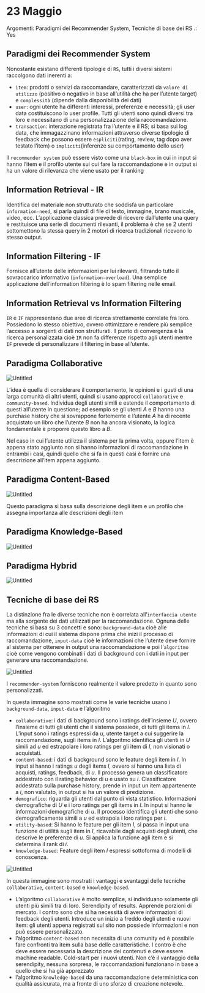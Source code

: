 # 23 Maggio

Argomenti: Paradigmi dei Recommender System, Tecniche di base dei RS
.: Yes

## Paradigmi dei Recommender System

Nonostante esistano differenti tipologie di `RS`, tutti i diversi sistemi raccolgono dati inerenti a:

- `item`: prodotti o servizi da raccomandare, caratterizzati da `valore di utilizzo` (positivo o negativo in base all’utilità che ha per l’utente target) e `complessità` (dipende dalla disponibilità dei dati)
- `user`: ogni utente ha differenti interessi, preferenze e necessità; gli user data costituiscono lo user profile. Tutti gli utenti sono quindi diversi tra loro e necessitano di una personalizzazione della raccomandazione.
- `transaction`: interazione registrata fra l’utente e il RS; si basa sui log data, che immagazzinano informazioni attraverso diverse tipologie di feedback che possono essere `espliciti`(rating, review, tag dopo aver testato l’item) o `impliciti`(inferenze su comportamento dello user)

Il `recommender system` può essere visto come una `black-box` in cui in input si hanno l’item e il profilo  utente sui cui fare la raccomandazione e in output si ha un valore di rilevanza che viene usato per il ranking

## Information Retrieval - IR

Identifica del materiale non strutturato che soddisfa un particolare `information-need`, si parla quindi di file di testo, immagine, brano musicale, video, ecc. L’applicazione classica prevede di ricevere dall’utente una query e restituisce una serie di documenti rilevanti, il problema è che se 2 utenti sottomettono la stessa query in 2 motori di ricerca tradizionali ricevono lo stesso output.

## Information Filtering - IF

Fornisce all’utente delle informazioni per lui rilevanti, filtrando tutto il sovraccarico informativo (`information-overload`). Una semplice applicazione dell’information filtering è lo spam filtering nelle email.

## Information Retrieval vs Information Filtering

`IR` e `IF` rappresentano due aree di ricerca strettamente correlate fra loro. Possiedono lo stesso obiettivo, ovvero ottimizzare e rendere più semplice l’accesso a sorgenti di dati non strutturati. Il punto di convergenza è la ricerca personalizzata cioè `IR` non fa differenze rispetto agli utenti mentre `IF` prevede di personalizzare il filtering in base all’utente.

## Paradigma Collaborative

![Untitled](SII23051.png)

L’idea è quella di considerare il comportamento, le opinioni e i gusti di una larga comunità di altri utenti, quindi si usano approcci `collaborative` e `community-based`. Individua degli utenti simili e estende il comportamento di questi all’utente in questione; ad esempio se gli utenti $A$ e $B$ hanno una purchase history che si sovrappone fortemente e l’utente $A$ ha di recente acquistato un libro che l’utente $B$ non ha ancora visionato, la logica fondamentale è proporre questo libro a $B$.

Nel caso in cui l’utente utilizza il sistema per la prima volta, oppure l’item è appena stato aggiunto non si hanno informazioni di raccomandazione in entrambi i casi, quindi quello che si fa in questi casi è fornire una descrizione all’item appena aggiunto.

## Paradigma Content-Based

![Untitled](SII23052.png)

Questo paradigma si basa sulla descrizione degli item e un profilo che assegna importanza alle descrizioni degli item

## Paradigma Knowledge-Based

![Untitled](SII23053.png)

## Paradigma Hybrid

![Untitled](SII23054.png)

## Tecniche di base dei RS

La distinzione fra le diverse tecniche non è correlata all’`interfaccia utente` ma alla sorgente dei dati utilizzati per la raccomandazione. Ognuna delle tecniche si basa su 3 concetti e sono: `background-data` cioè alle informazioni di cui il sistema dispone prima che inizi il processo di raccomandazione, `input-data` cioè le informazioni che l’utente deve fornire al sistema per ottenere in output una raccomandazione e poi l’`algoritmo` cioè come vengono combinati i dati di background con i dati in input per generare una raccomandazione. 

![Untitled](SII23055.png)

I `recommender-system` forniscono realmente il valore predetto in quanto sono personalizzati.

In questa immagine sono mostrati come le varie tecniche usano i `background-data`, `input-data` e l’algoritmo

- `collaborative`: i dati di background sono i ratings dell’insieme $U$, ovvero l’insieme di tutti gli utenti che il sistema possiede, di tutti gli items in $I$. L’input sono i ratings espressi da $u$, utente target a cui suggerire la raccomandazione, sugli items in $I$. L’algoritmo identifica gli utenti in $U$ simili ad $u$ ed estrapolare i loro ratings per gli item di $I$, non visionati o acquistati.
- `content-based`: i dati di background sono le feature degli item in $I$. In input si hanno i ratings $u$ degli items $I$, ovvero si hanno una lista di acquisti, ratings, feedback, di $u$. Il processo genera un classificatore addestrato con il rating behavior di $u$ e usato su $i$. Classificatore addestrato sulla purchase history, prende in input un item appartenente a $i$, non valutato, in output si ha un valore di predizione.
- `demografico`: riguarda gli utenti dal punto di vista statistico. Informazioni demografiche di $U$ e i loro ratings per gli items in $I$. In input si hanno le informazioni demografiche di $u$. Il processo identifica gli utenti che sono demograficamente simili a $u$ ed estrapola i loro ratings per $i$.
- `utility-based`: Si hanno le feature per gli item $I$, si passa in input una funzione di utilità sugli item in $I$, ricavabile dagli acquisti degli utenti, che descrive le preferenze di $u$. Si applica la funzione agli item e si determina il rank di $i$.
- `knowledge-based`: Feature degli item $I$ espressi sottoforma di modelli di conoscenza.

![Untitled](SII23056.png)

In questa immagine sono mostrati i vantaggi e svantaggi delle tecniche `collaborative`, `content-based` e `knowledge-based`.

- L’algoritmo `collaborative` è molto semplice, si individuano solamente gli utenti più simili tra di loro. Serendipity of results. Apprende porzioni di mercato. I contro sono che si ha necessità di avere informazioni di feedback degli utenti. Introduce un inizio a freddo degli utenti e nuovi item: gli utenti appena registrati sul sito non possiede informazioni e non può essere personalizzato.
- l’algoritmo `content-based` non necessita di una comunity ed è possibile fare confronti tra item sulla base delle caratteristiche. I contro è che deve essere necessaria la descrizione dei contenuti e deve essere machine readable. Cold-start per i nuovi utenti. Non c’è il vantaggio della serendipity, nessuna sorpresa, le raccomandazioni funzionano in base a quello che si ha già apprezzato
- l’algoritmo `knowledge-based` da una raccomandazione deterministica con qualità assicurata, ma a fronte di uno sforzo di creazione notevole.
